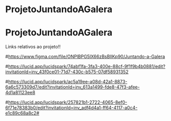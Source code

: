 # ProjetoJuntandoAGalera

# ProjetoJuntandoAGalera
Links relativos ao projeto!!

#https://www.figma.com/file/ONPlBPG5lX66zBsBllKp90/Juntando-a-Galera

#https://lucid.app/lucidspark/74abf1fa-3fa3-400e-88cf-9f1f9b4b0881/edit?invitationId=inv_43f0ce01-71d7-430c-b575-07df58931352

#https://lucid.app/lucidspark/ac5a19ee-a08d-42a1-8873-6a6c573309d7/edit?invitationId=inv_613a1499-fde8-47f3-afee-4d1a81123ee8

#https://lucid.app/lucidspark/257821b1-2722-4065-8ef0-6f71e78383b0/edit?invitationId=inv_adf4d4a1-ff64-4117-a0c4-e1c89c68a8c2#
